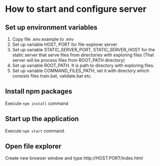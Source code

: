 # How to start and configure server

## Set up environment variables

1. Copy file .env.example to .env
2. Set up variable HOST, PORT for file-explorer server
3. Set up variable STATIC_SERVER_PORT, STATIC_SERVER_HOST for the static server that serve files from directories with exploring files (That server will be process files from ROOT_PATH directory)
4. Set up variable ROOT_PATH. It is path to directory with exploring files.
5. Set up variable COMMAND_FILES_PATH, set it with directory which consists files train.bat, validate.bat etc.

## Install npm packages

Execute `npm install` command

## Start up the application

Execute `npm start` command.

## Open file explorer

Create new browser window and type http://HOST:PORT/index.html